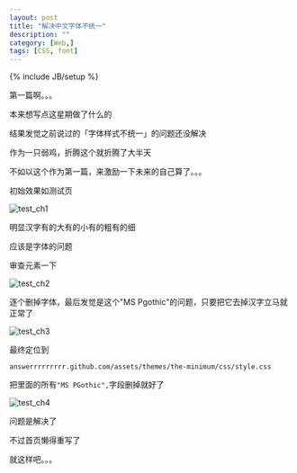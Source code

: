 ```yaml
---
layout: post
title: "解决中文字体不统一"
description: ""
category: [Web,]
tags: [CSS, font]
---
```

{% include JB/setup %}

第一篇啊。。。

本来想写点这星期做了什么的

结果发觉之前说过的「字体样式不统一」的问题还没解决

作为一只弱鸡，折腾这个就折腾了大半天

不如以这个作为第一篇，来激励一下未来的自己算了。。。

初始效果如测试页

![test_ch1](https://github.com/answerrrrrrrrr/Res/raw/master/Blog/2015-09-23-font_ch/test_ch1.jpg)

明显汉字有的大有的小有的粗有的细

应该是字体的问题

审查元素一下

![test_ch2](https://github.com/answerrrrrrrrr/Res/raw/master/Blog/2015-09-23-font_ch/test_ch2.jpg)

逐个删掉字体，最后发觉是这个"MS Pgothic"的问题，只要把它去掉汉字立马就正常了

![test_ch3](https://github.com/answerrrrrrrrr/Res/raw/master/Blog/2015-09-23-font_ch/test_ch3.jpg)

最终定位到

```answerrrrrrrrr.github.com/assets/themes/the-minimum/css/style.css```

把里面的所有```"MS PGothic",```字段删掉就好了

![test_ch4](https://github.com/answerrrrrrrrr/Res/raw/master/Blog/2015-09-23-font_ch/test_ch4.jpg)

问题是解决了

不过首页懒得重写了

就这样吧。。。
















